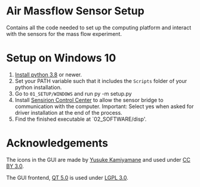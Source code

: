 # Air Massflow Sensor Setup
Contains all the code needed to set up the computing platform and interact with the sensors for the mass flow experiment.

# Setup on Windows 10

1. [Install python 3.8](https://www.python.org/) or newer.
2. Set your PATH variable such that it includes the `Scripts` folder of your python installation.
3. Go to `01_SETUP/WINDOWS` and run py -m setup.py
4. Install [Sensirion Control Center](https://www.sensirion.com/de/controlcenter/) to allow the sensor bridge to communication with the computer. Important: Select yes when asked for driver installation at the end of the process.
5. Find the finished executable at `02_SOFTWARE/disp'.


# Acknowledgements
The icons in the GUI are made by [Yusuke Kamiyamane](https://p.yusukekamiyamane.com) and used under [CC BY 3.0](https://p.yusukekamiyamane.com).

The GUI frontend, [QT 5.0](https://www.qt.io) is used under [LGPL 3.0](https://www.gnu.org/licenses/lgpl-3.0.html).